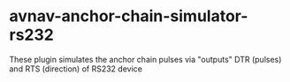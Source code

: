 # avnav-anchor-chain-simulator-rs232
These plugin simulates the anchor chain pulses via "outputs" DTR (pulses) and RTS (direction) of RS232 device
